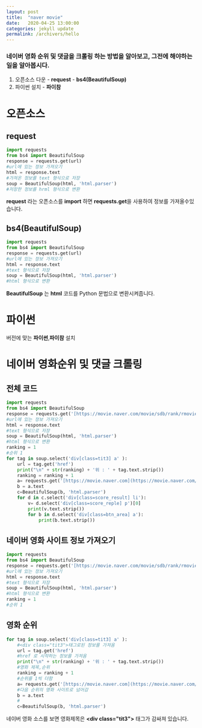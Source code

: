 ```yaml
---
layout: post
title:  "naver movie"
date:   2020-04-25 13:00:00
categories: jekyll update
permalink: /archivers/hello
---
```



### 네이버 영화 순위 및 댓글을 크롤링 하는 방법을 알아보고,  그전에 해야하는 일을 알아봅시다.

 

   1. 오픈소스 다운
	       - **request**
	       - **bs4(BeautifulSoup)**
  2. 파이썬 설치
	      - **파이참**

 

# 오픈소스

##  request
```python
import requests
from bs4 import BeautifulSoup
response = requests.get(url)
#url에 있는 정보 가져오기
html = response.text  
#가져온 정보를 text 형식으로 저장
soup = BeautifulSoup(html, 'html.parser')
#저장한 정보를 hrml 형식으로 변환
```
**request** 라는 오픈소스를  **import** 하면 **requests.get**을 사용하여 정보를 가져올수있습니다. 

## bs4(BeautifulSoup)

```python
import requests
from bs4 import BeautifulSoup
response = requests.get(url)
#url에 있는 정보 가져오기
html = response.text  
#text 형식으로 저장
soup = BeautifulSoup(html, 'html.parser')
#html 형식으로 변환
```
**BeautifulSoup** 는 **html** 코드를 Python 문법으로 변환시켜줍니다.

# 파이썬
버전에 맞는 **파이썬**,**파이참** 설치 


# 네이버 영화순위 및 댓글 크롤링
## 전체 코드
```python
import requests  
from bs4 import BeautifulSoup  
response = requests.get('[https://movie.naver.com/movie/sdb/rank/rmovie.nhn](https://movie.naver.com/movie/sdb/rank/rmovie.nhn)')  
#url에 있는 정보 가져오기
html = response.text  
#text 형식으로 저장
soup = BeautifulSoup(html, 'html.parser')  
#html 형식으로 변환
ranking = 1
#순위 1
for tag in soup.select('div[class=tit3] a' ):
	url = tag.get('href')  
	print("\n" + str(ranking) + '위 : ' + tag.text.strip())  
	ranking = ranking + 1  
	a= requests.get('[https://movie.naver.com](https://movie.naver.com/)'+url)  
	b = a.text  
	c=BeautifulSoup(b, 'html.parser')  
	for d in c.select('div[class=score_result] li'):
		v= d.select('div[class=score_reple] p')[0]  
		print(v.text.strip())  
		for b in d.select('div[class=btn_area] a'):
			print(b.text.strip())
```

## 네이버 영화 사이트 정보 가져오기

```python
import requests  
from bs4 import BeautifulSoup  
response = requests.get('[https://movie.naver.com/movie/sdb/rank/rmovie.nhn](https://movie.naver.com/movie/sdb/rank/rmovie.nhn)')  
#url에 있는 정보 가져오기
html = response.text  
#text 형식으로 저장
soup = BeautifulSoup(html, 'html.parser')  
#html 형식으로 변환
ranking = 1
#순위 1
```



## 영화 순위 
```python
for tag in soup.select('div[class=tit3] a' ):
	#<div class="tit3">태그로된 정보를 가져옴
	url = tag.get('href')  
	#href 로 시작하는 정보를 가져옴
	print("\n" + str(ranking) + '위 : ' + tag.text.strip())  
	#영화 제목,순위
	ranking = ranking + 1  
	#순위를 1씩 더함
	a= requests.get('[https://movie.naver.com](https://movie.naver.com/)'+url)  
	#다음 순위의 영화 사이트로 넘어감
	b = a.text  
	#
	c=BeautifulSoup(b, 'html.parser')  
```
네이버 영화 소스를 보면 영화제목은  **<**div class="tit3"**>** 태그가 감싸져 있습니다. 

